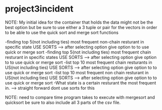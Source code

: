 # project3incident
NOTE: My initial idea for the container that holds the data might not be the best option but be sure to use either a 3 tuple or pair for the vectors in order 
to be able to use the quick sort and merge sort functions

-finding top 5(not including ties) most frequent non-chain resturant in specific state USE SORTS --> after selecting option give option to to use quick or merge sort
-finding top 5(not including ties) most frequent chain resturant in specific states USE SORTS --> after selecting option give option to to use quick or merge sort
-list top 10 most frequent chain resturants in US(not including ties) USE SORTS --> after selecting option give option to to use quick or merge sort
-list top 10 most frequent non chain resturant in US(not including ties) USE SORTS --> after selecting option give option to to use quick or merge sort
-What state is a certain resturant the most frequent in. --> straight forward dont use sorts for this




NOTE: need to compare time program takes to execute with mergesort and quicksort be sure to also include all 3 parts of the csv file.
